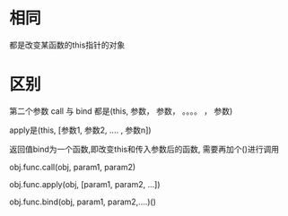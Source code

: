 # 相同

都是改变某函数的this指针的对象


# 区别

第二个参数
call 与 bind 都是(this, 参数， 参数， 。。。。 ， 参数)

apply是(this, [参数1, 参数2, .... , 参数n])

返回值bind为一个函数,即改变this和传入参数后的函数, 需要再加个()进行调用

obj.func.call(obj, param1, param2)

obj.func.apply(obj, [param1, param2, ...])

obj.func.bind(obj, param1, param2,....)()

